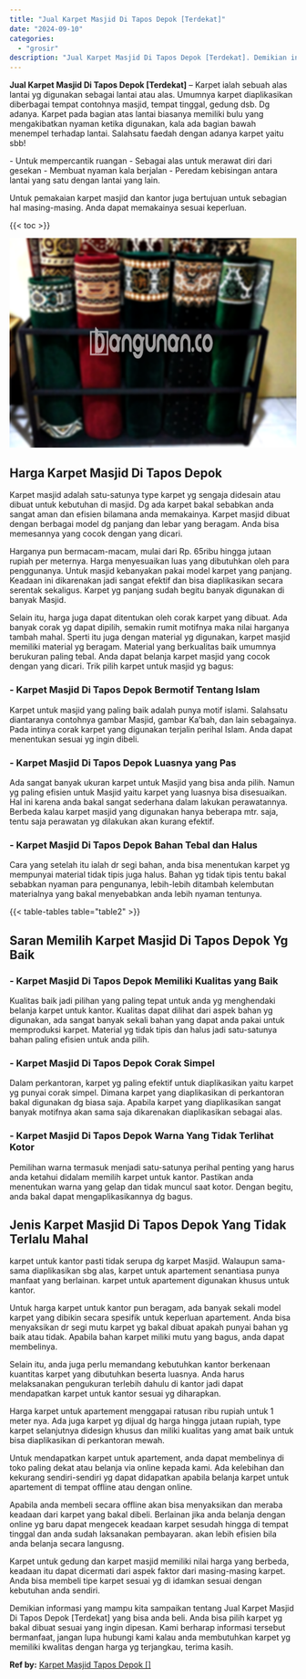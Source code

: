 ```yaml
---
title: "Jual Karpet Masjid Di Tapos Depok [Terdekat]"
date: "2024-09-10"
categories: 
  - "grosir"
description: "Jual Karpet Masjid Di Tapos Depok [Terdekat]. Demikian informasi yang mampu kita sampaikan tentang Jual Karpet Masjid Di Tapos Depok [Terdekat] yang bisa a..."
---
```


**Jual Karpet Masjid Di Tapos Depok \[Terdekat\]** – Karpet ialah sebuah alas lantai yg digunakan sebagai lantai atau alas. Umumnya karpet diaplikasikan diberbagai tempat contohnya masjid, tempat tinggal, gedung dsb. Dg adanya. Karpet pada bagian atas lantai biasanya memiliki bulu yang mengakibatkan nyaman ketika digunakan, kala ada bagian bawah menempel terhadap lantai. Salahsatu faedah dengan adanya karpet yaitu sbb!

\- Untuk mempercantik ruangan - Sebagai alas untuk merawat diri dari gesekan - Membuat nyaman kala berjalan - Peredam kebisingan antara lantai yang satu dengan lantai yang lain.

Untuk pemakaian karpet masjid dan kantor juga bertujuan untuk sebagian hal masing-masing. Anda dapat memakainya sesuai keperluan.

{{< toc >}}

![Jual Karpet Masjid Di Tapos Depok [Terdekat]](/images/grosir-karpet-murah-38.png)

## Harga Karpet Masjid Di Tapos Depok

Karpet masjid adalah satu-satunya type karpet yg sengaja didesain atau dibuat untuk kebutuhan di masjid. Dg ada karpet bakal sebabkan anda sangat aman dan efisien bilamana anda memakainya. Karpet masjid dibuat dengan berbagai model dg panjang dan lebar yang beragam. Anda bisa memesannya yang cocok dengan yang dicari.

Harganya pun bermacam-macam, mulai dari Rp. 65ribu hingga jutaan rupiah per meternya. Harga menyesuaikan luas yang dibutuhkan oleh para penggunanya. Untuk masjid kebanyakan pakai model karpet yang panjang. Keadaan ini dikarenakan jadi sangat efektif dan bisa diaplikasikan secara serentak sekaligus. Karpet yg panjang sudah begitu banyak digunakan di banyak Masjid.

Selain itu, harga juga dapat ditentukan oleh corak karpet yang dibuat. Ada banyak corak yg dapat dipilih, semakin rumit motifnya maka nilai harganya tambah mahal. Sperti itu juga dengan material yg digunakan, karpet masjid memiliki material yg beragam. Material yang berkualitas baik umumnya berukuran paling tebal. Anda dapat belanja karpet masjid yang cocok dengan yang dicari. Trik pilih karpet untuk masjid yg bagus:

### \- Karpet Masjid Di Tapos Depok Bermotif Tentang Islam

Karpet untuk masjid yang paling baik adalah punya motif islami. Salahsatu diantaranya contohnya gambar Masjid, gambar Ka’bah, dan lain sebagainya. Pada intinya corak karpet yang digunakan terjalin perihal Islam. Anda dapat menentukan sesuai yg ingin dibeli.

### \- Karpet Masjid Di Tapos Depok Luasnya yang Pas

Ada sangat banyak ukuran karpet untuk Masjid yang bisa anda pilih. Namun yg paling efisien untuk Masjid yaitu karpet yang luasnya bisa disesuaikan. Hal ini karena anda bakal sangat sederhana dalam lakukan perawatannya. Berbeda kalau karpet masjid yang digunakan hanya beberapa mtr. saja, tentu saja perawatan yg dilakukan akan kurang efektif.

### \- Karpet Masjid Di Tapos Depok Bahan Tebal dan Halus

Cara yang setelah itu ialah dr segi bahan, anda bisa menentukan karpet yg mempunyai material tidak tipis juga halus. Bahan yg tidak tipis tentu bakal sebabkan nyaman para pengunanya, lebih-lebih ditambah kelembutan materialnya yang bakal menyebabkan anda lebih nyaman tentunya.

{{< table-tables table="table2" >}}

## Saran Memilih Karpet Masjid Di Tapos Depok Yg Baik

### \- Karpet Masjid Di Tapos Depok Memiliki Kualitas yang Baik

Kualitas baik jadi pilihan yang paling tepat untuk anda yg menghendaki belanja karpet untuk kantor. Kualitas dapat dilihat dari aspek bahan yg digunakan, ada sangat banyak sekali bahan yang dapat anda pakai untuk memproduksi karpet. Material yg tidak tipis dan halus jadi satu-satunya bahan paling efisien untuk anda pilih.

### \- Karpet Masjid Di Tapos Depok Corak Simpel

Dalam perkantoran, karpet yg paling efektif untuk diaplikasikan yaitu karpet yg punyai corak simpel. Dimana karpet yang diaplikasikan di perkantoran bakal digunakan dg biasa saja. Apabila karpet yang diaplikasikan sangat banyak motifnya akan sama saja dikarenakan diaplikasikan sebagai alas.

### \- Karpet Masjid Di Tapos Depok Warna Yang Tidak Terlihat Kotor

Pemilihan warna termasuk menjadi satu-satunya perihal penting yang harus anda ketahui didalam memilih karpet untuk kantor. Pastikan anda menentukan warna yang gelap dan tidak muncul saat kotor. Dengan begitu, anda bakal dapat mengaplikasikannya dg bagus.

## Jenis Karpet Masjid Di Tapos Depok Yang Tidak Terlalu Mahal

karpet untuk kantor pasti tidak serupa dg karpet Masjid. Walaupun sama-sama diaplikasikan sbg alas, karpet untuk apartement senantiasa punya manfaat yang berlainan. karpet untuk apartement digunakan khusus untuk kantor.

Untuk harga karpet untuk kantor pun beragam, ada banyak sekali model karpet yang dibikin secara spesifik untuk keperluan apartement. Anda bisa menyaksikan dr segi mutu karpet yg bakal dibuat apakah punyai bahan yg baik atau tidak. Apabila bahan karpet miliki mutu yang bagus, anda dapat membelinya.

Selain itu, anda juga perlu memandang kebutuhkan kantor berkenaan kuantitas karpet yang dibutuhkan beserta luasnya. Anda harus melaksanakan pengukuran terlebih dahulu di kantor jadi dapat mendapatkan karpet untuk kantor sesuai yg diharapkan.

Harga karpet untuk apartement menggapai ratusan ribu rupiah untuk 1 meter nya. Ada juga karpet yg dijual dg harga hingga jutaan rupiah, type karpet selanjutnya didesign khusus dan miliki kualitas yang amat baik untuk bisa diaplikasikan di perkantoran mewah.

Untuk mendapatkan karpet untuk apartement, anda dapat membelinya di toko paling dekat atau belanja via online kepada kami. Ada kelebihan dan kekurang sendiri-sendiri yg dapat didapatkan apabila belanja karpet untuk apartement di tempat offline atau dengan online.

Apabila anda membeli secara offline akan bisa menyaksikan dan meraba keadaan dari karpet yang bakal dibeli. Berlainan jika anda belanja dengan online yg baru dapat mengecek keadaan karpet sesudah hingga di tempat tinggal dan anda sudah laksanakan pembayaran. akan lebih efisien bila anda belanja secara langusng.

Karpet untuk gedung dan karpet masjid memiliki nilai harga yang berbeda, keadaan itu dapat dicermati dari aspek faktor dari masing-masing karpet. Anda bisa membeli tipe karpet sesuai yg di idamkan sesuai dengan kebutuhan anda sendiri.

Demikian informasi yang mampu kita sampaikan tentang Jual Karpet Masjid Di Tapos Depok \[Terdekat\] yang bisa anda beli. Anda bisa pilih karpet yg bakal dibuat sesuai yang ingin dipesan. Kami berharap informasi tersebut bermanfaat, jangan lupa hubungi kami kalau anda membutuhkan karpet yg memiliki kwalitas dengan harga yg terjangkau, terima kasih.

**Ref by:**  [Karpet Masjid Tapos Depok []](https://id.wikipedia.org/wiki/Karpet)
